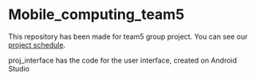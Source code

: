 # Mobile_computing_team5
This repository has been made for team5 group project. You can see our [project schedule](https://docs.google.com/document/d/1aC-dAxUYKr6cr6snZD1Pqozimb1jg35FRHoPwrO7174/edit?usp=sharing). 

proj_interface has the code for the user interface, created on Android Studio
